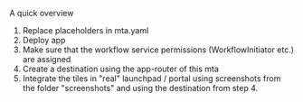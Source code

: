 A quick overview

 1. Replace placeholders in mta.yaml
 2. Deploy app
 3. Make sure that the workflow service permissions (WorkflowInitiator etc.) are assigned
 4. Create a destination using the app-router of this mta
 5. Integrate the tiles in "real" launchpad / portal using screenshots from the folder "screenshots" and using the destination from step 4.
 
